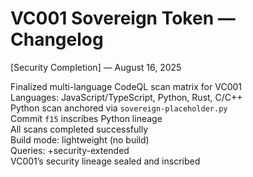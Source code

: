 # VC001 Sovereign Token — Changelog

[Security Completion] — August 16, 2025

Finalized multi-language CodeQL scan matrix for VC001  
Languages: JavaScript/TypeScript, Python, Rust, C/C++  
Python scan anchored via `sovereign-placeholder.py`  
Commit `f15` inscribes Python lineage  
All scans completed successfully  
Build mode: lightweight (no build)  
Queries: +security-extended  
VC001’s security lineage sealed and inscribed
